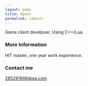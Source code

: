 ```yaml
---
layout: page
title: About
permalink: /about/
---
```


Game client develpoer, Using C++/Lua.

### More Information

HIT master, one year work experience.

### Contact me

[285291946@qq.com](mailto:285291946@qq.com)